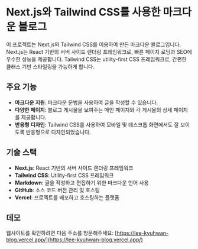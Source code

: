 # Next.js와 Tailwind CSS를 사용한 마크다운 블로그

이 프로젝트는 Next.js와 Tailwind CSS를 이용하여 만든 마크다운 블로그입니다. Next.js는 React 기반의 서버 사이드 렌더링 프레임워크로, 빠른 페이지 로딩과 SEO에 우수한 성능을 제공합니다. Tailwind CSS는 utility-first CSS 프레임워크로, 간편한 클래스 기반 스타일링을 가능하게 합니다.

## 주요 기능

- **마크다운 지원**: 마크다운 문법을 사용하여 글을 작성할 수 있습니다.
- **다양한 페이지**: 블로그 게시물을 보여주는 메인 페이지와 각 게시물의 상세 페이지를 제공합니다.
- **반응형 디자인**: Tailwind CSS를 사용하여 모바일 및 데스크톱 화면에서도 잘 보이도록 반응형으로 디자인되었습니다.

## 기술 스택

- **Next.js**: React 기반의 서버 사이드 렌더링 프레임워크
- **Tailwind CSS**: Utility-first CSS 프레임워크
- **Markdown**: 글을 작성하고 편집하기 위한 마크다운 언어 사용
- **GitHub**: 소스 코드 버전 관리 및 호스팅
- **Vercel**: 프로젝트를 배포하고 호스팅하는 플랫폼

## 데모

웹사이트를 확인하려면 다음 주소를 방문해주세요: [https://lee-kyuhwan-blog.vercel.app/](https://lee-kyuhwan-blog.vercel.app/)
